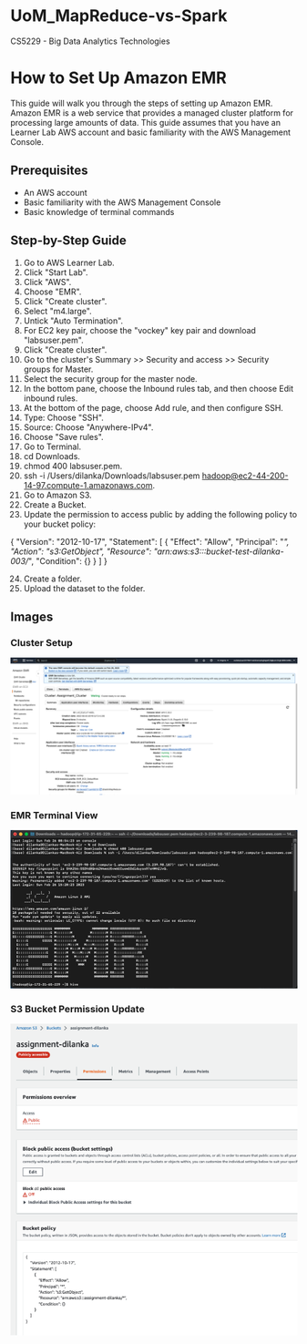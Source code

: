 # UoM_MapReduce-vs-Spark
CS5229 - Big Data Analytics Technologies

# How to Set Up Amazon EMR
This guide will walk you through the steps of setting up Amazon EMR. Amazon EMR is a web service that provides a managed cluster platform for processing large amounts of data. This guide assumes that you have an Learner Lab AWS account and basic familiarity with the AWS Management Console.

## Prerequisites
- An AWS account
- Basic familiarity with the AWS Management Console
- Basic knowledge of terminal commands

## Step-by-Step Guide
1. Go to AWS Learner Lab.
2. Click "Start Lab".
3. Click "AWS".
4. Choose "EMR".
5. Click "Create cluster".
6. Select "m4.large".
7. Untick "Auto Termination".
8. For EC2 key pair, choose the "vockey" key pair and download "labsuser.pem".
9. Click "Create cluster".
10. Go to the cluster's Summary >> Security and access >> Security groups for Master.
11. Select the security group for the master node.
12. In the bottom pane, choose the Inbound rules tab, and then choose Edit inbound rules.
13. At the bottom of the page, choose Add rule, and then configure SSH.
14. Type: Choose "SSH".
15. Source: Choose "Anywhere-IPv4".
16. Choose "Save rules".
17. Go to Terminal.
18. cd Downloads.
19. chmod 400 labsuser.pem.
20. ssh -i /Users/dilanka/Downloads/labsuser.pem hadoop@ec2-44-200-14-97.compute-1.amazonaws.com.
21. Go to Amazon S3.
22. Create a Bucket.
23. Update the permission to access public by adding the following policy to your bucket policy:

{
    "Version": "2012-10-17",
    "Statement": [
        {
            "Effect": "Allow",
            "Principal": "*",
            "Action": "s3:GetObject",
            "Resource": "arn:aws:s3:::bucket-test-dilanka-003/*",
            "Condition": {}
        }
    ]
}

24. Create a folder.
25. Upload the dataset to the folder.

## Images

### Cluster Setup
![Cluster Setup](./cluster-setup.png)

### EMR Terminal View
![EMR Terminal View](./emr-terminal-view.png)

### S3 Bucket Permission Update
![S3 Bucket Permission Update](./s3-bucket-permission-update.png)
